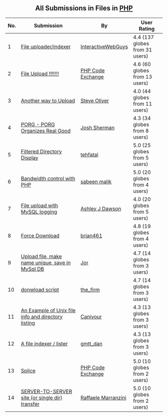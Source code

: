 ﻿<div align="center">

## All Submissions in Files in [PHP](../ByWorld/php.md)

</div>

No.  | Submission | By   | User Rating
---- | ---------- | ---- | -----------
1 | [File uploader/indexer<br />](https://github.com/Planet-Source-Code/interactivewebguys-file-uploader-indexer__8-594) | [InteractiveWebGuys](../ByAuthor/interactivewebguys.md) | 4.4 (137 globes from 31 users)
2 | [File Upload \!\!\!\!\!\!\!<br />](https://github.com/Planet-Source-Code/php-code-exchange-file-upload__8-172) | [PHP Code Exchange](../ByAuthor/php-code-exchange.md) | 4.6 (60 globes from 13 users)
3 | [Another way to Upload<br />](https://github.com/Planet-Source-Code/steve-oliver-another-way-to-upload__8-285) | [Steve Oliver](../ByAuthor/steve-oliver.md) | 4.0 (44 globes from 11 users)
4 | [PORG \- PORG Organizes Real Good<br />](https://github.com/Planet-Source-Code/josh-sherman-porg-porg-organizes-real-good__8-576) | [Josh Sherman](../ByAuthor/josh-sherman.md) | 4.3 (34 globes from 8 users)
5 | [Filtered Directory Display<br />](https://github.com/Planet-Source-Code/tehfatal-filtered-directory-display__8-528) | [tehfatal](../ByAuthor/tehfatal.md) | 5.0 (25 globes from 5 users)
6 | [Bandwidth control with PHP<br />](https://github.com/Planet-Source-Code/sabeen-malik-bandwidth-control-with-php__8-2224) | [sabeen malik](../ByAuthor/sabeen-malik.md) | 5.0 (20 globes from 4 users)
7 | [File upload with MySQL logging<br />](https://github.com/Planet-Source-Code/ashley-j-dawson-file-upload-with-mysql-logging__8-897) | [Ashley J Dawson](../ByAuthor/ashley-j-dawson.md) | 4.0 (20 globes from 5 users)
8 | [Force Download<br />](https://github.com/Planet-Source-Code/brian461-force-download__8-1943) | [brian461](../ByAuthor/brian461.md) | 4.8 (19 globes from 4 users)
9 | [Upload file, make name unique, save in MySql DB<br />](https://github.com/Planet-Source-Code/jor-upload-file-make-name-unique-save-in-mysql-db__8-561) | [Jor](../ByAuthor/jor.md) | 4.7 (14 globes from 3 users)
10 | [donwload script<br />](https://github.com/Planet-Source-Code/the-firm-donwload-script__8-1833) | [the\_firm](../ByAuthor/the-firm.md) | 4.7 (14 globes from 3 users)
11 | [An Example of Unix file info and directory listing<br />](https://github.com/Planet-Source-Code/canivour-an-example-of-unix-file-info-and-directory-listing__8-295) | [Canivour](../ByAuthor/canivour.md) | 4.3 (13 globes from 3 users)
12 | [A file indexer / lister<br />](https://github.com/Planet-Source-Code/gmtt-dan-a-file-indexer-lister__8-765) | [gmtt\_dan](../ByAuthor/gmtt-dan.md) | 4.3 (13 globes from 3 users)
13 | [Splice<br />](https://github.com/Planet-Source-Code/php-code-exchange-splice__8-178) | [PHP Code Exchange](../ByAuthor/php-code-exchange.md) | 5.0 (10 globes from 2 users)
14 | [SERVER\-TO\-SERVER site \(or single dir\) transfer<br />](https://github.com/Planet-Source-Code/raffaele-marranzini-server-to-server-site-or-single-dir-transfer__8-780) | [Raffaele Marranzini](../ByAuthor/raffaele-marranzini.md) | 5.0 (10 globes from 2 users)
